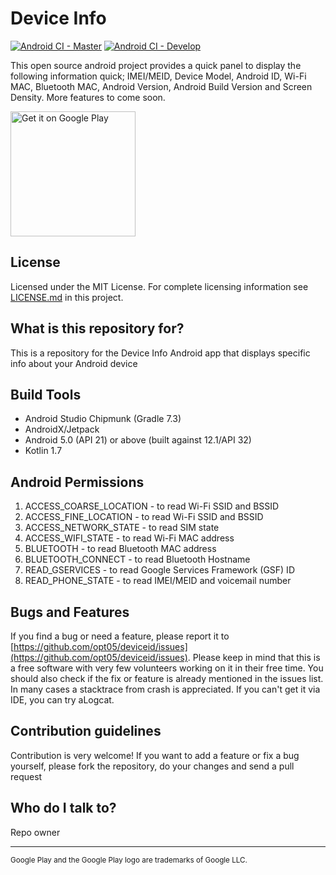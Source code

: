 # Device Info

[![Android CI - Master](https://github.com/opt05/deviceid/actions/workflows/android-master.yml/badge.svg)](https://github.com/opt05/deviceid/actions/workflows/android-master.yml) [![Android CI - Develop](https://github.com/opt05/deviceid/actions/workflows/android-develop.yml/badge.svg)](https://github.com/opt05/deviceid/actions/workflows/android-develop.yml)

This open source android project provides a quick panel to display the following information quick; IMEI/MEID, Device Model, Android ID, Wi-Fi MAC, Bluetooth MAC, Android Version, Android Build Version and Screen Density. More features to come soon.

<a href='https://play.google.com/store/apps/details?id=com.cwlarson.deviceid&pcampaignid=pcampaignidMKT-Other-global-all-co-prtnr-py-PartBadge-Mar2515-1'><img alt='Get it on Google Play' src='https://play.google.com/intl/en_us/badges/static/images/badges/en_badge_web_generic.png' width="200"/></a>

## License

Licensed under the MIT License. For complete licensing information see [LICENSE.md](https://github.com/opt05/deviceid/blob/master/LICENSE.md) in this project.

## What is this repository for?

This is a repository for the Device Info Android app that displays specific info about your Android device

## Build Tools

* Android Studio Chipmunk (Gradle 7.3)
* AndroidX/Jetpack
* Android 5.0 (API 21) or above (built against 12.1/API 32)
* Kotlin 1.7

## Android Permissions

1. ACCESS_COARSE_LOCATION - to read Wi-Fi SSID and BSSID
1. ACCESS_FINE_LOCATION - to read Wi-Fi SSID and BSSID
1. ACCESS_NETWORK_STATE - to read SIM state
1. ACCESS_WIFI_STATE - to read Wi-Fi MAC address
1. BLUETOOTH - to read Bluetooth MAC address
1. BLUETOOTH_CONNECT - to read Bluetooth Hostname
1. READ_GSERVICES - to read Google Services Framework (GSF) ID
1. READ_PHONE_STATE - to read IMEI/MEID and voicemail number

## Bugs and Features

If you find a bug or need a feature, please report it to [https://github.com/opt05/deviceid/issues](https://github.com/opt05/deviceid/issues). Please keep in mind that this is a free software with very few volunteers working on it in their free time. You should also check if the fix or feature is already mentioned in the issues list. In many cases a stacktrace from crash is appreciated. If you can't get it via IDE, you can try aLogcat.

## Contribution guidelines

Contribution is very welcome! If you want to add a feature or fix a bug yourself, please fork the repository, do your changes and send a pull request

## Who do I talk to?

Repo owner

---

<sup>Google Play and the Google Play logo are trademarks of Google LLC.</sup>
